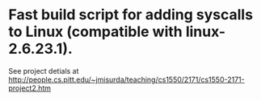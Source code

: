 # Fast build script for adding syscalls to Linux (compatible with linux-2.6.23.1).
See project detials at http://people.cs.pitt.edu/~jmisurda/teaching/cs1550/2171/cs1550-2171-project2.htm
